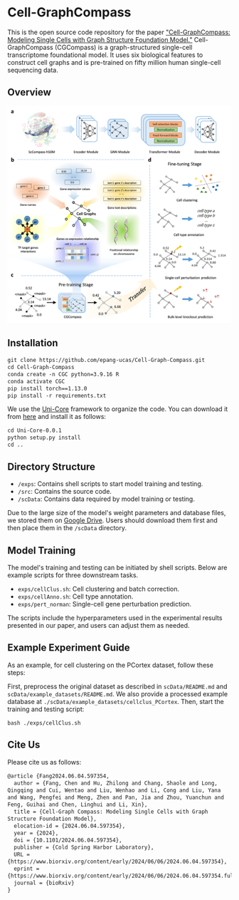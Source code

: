 # Cell-GraphCompass

This is the open source code repository for the paper ["Cell-GraphCompass: Modeling Single Cells with Graph Structure Foundation Model."](https://www.biorxiv.org/content/10.1101/2024.06.04.597354v1) Cell-GraphCompass (CGCompass) is a graph-structured single-cell transcriptome foundational model. It uses six biological features to construct cell graphs and is pre-trained on fifty million human single-cell sequencing data.

## Overview
![Overview](./scData/1.png)

## Installation

```shell
git clone https://github.com/epang-ucas/Cell-Graph-Compass.git
cd Cell-Graph-Compass
conda create -n CGC python=3.9.16 R
conda activate CGC
pip install torch==1.13.0
pip install -r requirements.txt
```

We use the [Uni-Core](https://github.com/dptech-corp/Uni-Core) framework to organize the code. You can download it from [here](https://github.com/dptech-corp/Uni-Core/archive/refs/tags/0.0.1.tar.gz) and install it as follows:

```shell
cd Uni-Core-0.0.1
python setup.py install
cd ..
```

## Directory Structure

- `/exps`: Contains shell scripts to start model training and testing.
- `/src`: Contains the source code.
- `/scData`: Contains data required by model training or testing.

Due to the large size of the model's weight parameters and database files, we stored them on [Google Drive](https://drive.google.com/drive/folders/1-0tE2jdodlUio2Wds61FKRE1E2Cd7MXU?usp=sharing). Users should download them first and then place them in the `/scData` directory.

## Model Training

The model's training and testing can be initiated by shell scripts. Below are example scripts for three downstream tasks.

- `exps/cellClus.sh`: Cell clustering and batch correction.
- `exps/cellAnno.sh`: Cell type annotation.
- `exps/pert_norman`: Single-cell gene perturbation prediction.

The scripts include the hyperparameters used in the experimental results presented in our paper, and users can adjust them as needed.

## Example Experiment Guide

As an example, for cell clustering on the PCortex dataset, follow these steps:

First, preprocess the original dataset as described in `scData/README.md` and `scData/example_datasets/README.md`.
We also provide a processed example database at `./scData/example_datasets/cellclus_PCortex`.
Then, start the training and testing script:
   ```shell
   bash ./exps/cellClus.sh
   ```



## Cite Us

Please cite us as follows:
```
@article {Fang2024.06.04.597354,
  author = {Fang, Chen and Hu, Zhilong and Chang, Shaole and Long, Qingqing and Cui, Wentao and Liu, Wenhao and Li, Cong and Liu, Yana and Wang, Pengfei and Meng, Zhen and Pan, Jia and Zhou, Yuanchun and Feng, Guihai and Chen, Linghui and Li, Xin},
  title = {Cell-Graph Compass: Modeling Single Cells with Graph Structure Foundation Model},
  elocation-id = {2024.06.04.597354},
  year = {2024},
  doi = {10.1101/2024.06.04.597354},
  publisher = {Cold Spring Harbor Laboratory},
  URL = {https://www.biorxiv.org/content/early/2024/06/06/2024.06.04.597354},
  eprint = {https://www.biorxiv.org/content/early/2024/06/06/2024.06.04.597354.full.pdf},
  journal = {bioRxiv}
}
```
